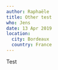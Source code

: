 ```yaml
---
author: Raphaële
title: Other test
who: Jens
date: 13 Apr 2019
location:
  city: Bordeaux
  country: France
---
```

Test
